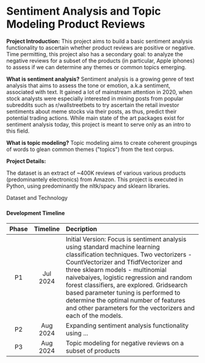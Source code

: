 # Sentiment Analysis and Topic Modeling Product Reviews

<b>Project Introduction:</b> This project aims to build a basic sentiment analysis functionality to ascertain whether product reviews are positive or negative. Time permitting, this project also has a secondary goal: to analyze the negative reviews for a subset of the products (in particular, Apple iphones) to assess if we can determine any themes or common topics emerging.

<b>What is sentiment analysis?</b> Sentiment analysis is a growing genre of text analysis that aims to assess the tone or emotion, a.k.a sentiment, associated with text. It gained a lot of mainstream attention in 2020, when stock analysts were especially interested in mining posts from popular subreddits such as r/wallstreetbets to try ascertain the retail investor sentiments about meme stocks via their posts, as thus, predict their potential trading actions. While main state of the art packages exist for sentiment analysis today, this project is meant to serve only as an intro to this field.

<b>What is topic modeling?</b> Topic modeling aims to create coherent groupings of words to glean common themes ("topics") from the text corpus.

<b>Project Details:</b> 


The dataset is an extract of ~400K reviews of various various products (predominantely electronics) from Amazon. This project is executed in Python, using predominantly the nltk/spacy and sklearn libraries. 


Dataset and Technology

###
#### Development Timeline
|Phase|Timeline| Decription |
|:---:|:---:|:---|
|P1 |Jul 2024|Initial Version: Focus is sentiment analysis using standard machine learning classification techniques. Two vectorizers - CountVectorizer and TfidfVectorizer and three sklearn models - multinomial naivebaiyes, logistic regression and random forest classifiers, are explored. Gridsearch based parameter tuning is performed to determine the optimal number of features and other parameters for the vectorizers and each of the models.|
|P2|Aug 2024|Expanding sentiment analysis functionality using ...|
|P3|Aug 2024|Topic modeling for negative reviews on a subset of products|

